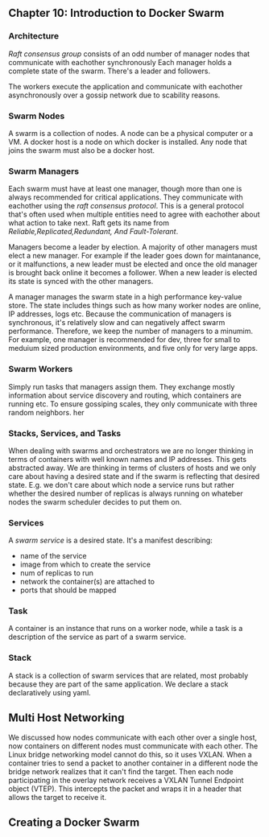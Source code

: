 ## Chapter 10: Introduction to Docker Swarm
### Architecture
*Raft consensus group* consists of an odd number of manager nodes that communicate with eachother synchronously Each manager holds a complete state of the swarm. There's a leader and followers.

The workers execute the application and communicate with eachother asynchronously over a gossip network due to scability reasons.

### Swarm Nodes
A swarm is a collection of nodes. A node can be a physical computer or a VM. A docker host is a node on which docker is installed. Any node that joins the swarm must also be a docker host.

### Swarm Managers
Each swarm must have at least one manager, though more than one is always recommended for critical applications. They communicate with eachother using the *raft consensus protocol*. This is a general protocol that's often used when multiple entities need to agree with
eachother about what action to take next. Raft gets its name from *Reliable,Replicated,Redundant, And Fault-Tolerant*.

Managers become a leader by election. A majority of other managers must elect a new manager. For example if the leader goes
down for maintanance, or it malfunctions, a new leader must be elected and once the old manager is brought back online it
becomes a follower. When a new leader is elected its state is synced with the other managers.

A manager manages the swarm state in a high performance key-value store. The state includes things such as how many worker nodes are online, IP addresses, logs etc. Because the communication of managers is synchronous, it's relatively slow and can 
negatively affect swarm performance. Therefore, we keep the number of managers to a minumim. For example, one manager is
recommended for dev, three for small to meduium sized production environments, and five only for very large apps.

### Swarm Workers
Simply run tasks that managers assign them. They exchange mostly information about service discovery and routing, which
containers are running etc. To ensure gossiping scales, they only communicate with three random neighbors.
her 
### Stacks, Services, and Tasks
When dealing with swarms and orchestrators we are no longer thinking in terms of containers with well known names
and IP addresses. This gets abstracted away. We are thinking in terms of clusters of hosts and we only care about having
a desired state and if the swarm is reflecting that desired state. E.g. we don't care about which node a service runs but
rather whether the desired number of replicas is always running on whateber nodes the swarm scheduler decides to put
them on.

### Services
A *swarm service* is a desired state. It's a manifest describing:

* name of the service
* image from which to create the service
* num of replicas to run
* network the container(s) are attached to
* ports that should be mapped

### Task
A container is an instance that runs on a worker node, while a task is a description of the service as part of a swarm
service.

### Stack
A stack is a collection of swarm services that are related, most probably because they are part of the same application.
We declare a stack declaratively using yaml.

## Multi Host Networking
We discussed how nodes communicate with each other over a single host, now containers on different nodes  must communicate
with each other. The Linux bridge networking model cannot do this, so it uses VXLAN. When a container tries to send
a packet to another container in a different node the bridge network realizes that it can't find the target. Then
each node participating in the overlay network receives a VXLAN Tunnel Endpoint object (VTEP). This intercepts
the packet and wraps it in a header that allows the target to receive it.

## Creating a Docker Swarm
